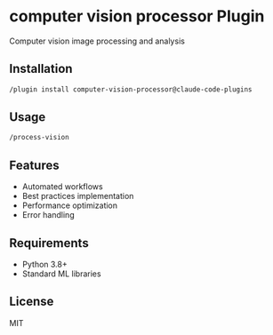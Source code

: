 # computer vision processor Plugin

Computer vision image processing and analysis

## Installation

```bash
/plugin install computer-vision-processor@claude-code-plugins
```

## Usage

```bash
/process-vision
```

## Features

- Automated workflows
- Best practices implementation
- Performance optimization
- Error handling

## Requirements

- Python 3.8+
- Standard ML libraries

## License

MIT
